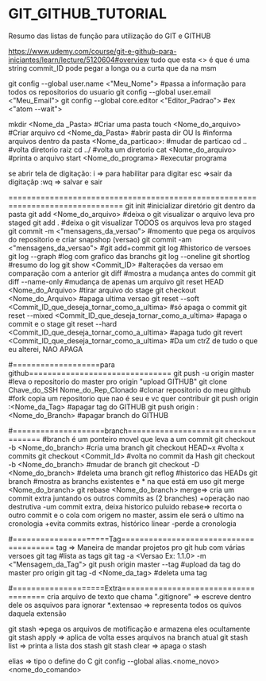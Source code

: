 # GIT_GITHUB_TUTORIAL
Resumo das listas de função para utilização do GIT e GITHUB

https://www.udemy.com/course/git-e-github-para-iniciantes/learn/lecture/5120604#overview
tudo que esta <> é que é uma string
commit_ID pode pegar a longa ou a curta que da na msm

git config --global user.name <"Meu_Nome"> #passa a informação para todos os repositorios do usuario
git config --global user.email <"Meu_Email">
git config --global core.editor <"Editor_Padrao"> #ex <"atom --wait">

mkdir <Nome_da _Pasta> #Criar uma pasta
touch <Nome_do_arquivo> #Criar arquivo
cd <Nome_da_Pasta> #abrir pasta
dir OU ls #informa arquivos dentro da pasta
<Nome_da_particao>: #mudar de particao
cd .. #volta diretorio raiz
cd ../ #volta um diretorio 
cat <Nome_do_arquivo> #printa o arquivo
start <Nome_do_programa> #executar programa

se abrir tela de digitação:
i => para habilitar para digitar
esc =>sair da digitaçãp
:wq => salvar e sair


===============================================================================
git init #inicializar diretório git dentro da pasta
git add <Nome_do_arquivo> #deixa o git visualizar o arquivo leva pro staged
git add . #deixa o git visualizar TODOS os arquivos leva pro staged
git commit -m <"mensagens_da_versao"> #momento que pega os arquivos do repositorio e criar snapshop (versao)
git commit -am <"mensagens_da_versao"> #git add+commit
git log #historico de versoes
git log --graph #log com grafico das branchs
git log --oneline 
git shortlog #resumo do log 
git show <Commit_ID> #alterações da versao em comparação com a anterior
git diff #mostra a mudança antes do commit
git diff --name-only #mudança de apenas um arquivo
git reset HEAD <Nome_do_Arquivo> #tirar arquivo do stage
git checkout <Nome_do_Arquivo> #apaga ultima versao
git reset --soft <Commit_ID_que_deseja_tornar_como_a_ultima> #só apaga o commit
git reset --mixed <Commit_ID_que_deseja_tornar_como_a_ultima> #apaga o commit e o stage
git reset --hard <Commit_ID_que_deseja_tornar_como_a_ultima> #apaga tudo
git revert <Commit_ID_que_deseja_tornar_como_a_ultima> #Da um ctrZ de tudo o que eu alterei, NAO APAGA


#===================para github===============================
git push -u origin master #leva o repositorio do master pro origin "upload GITHUB"
git clone Chave_do_SSH Nome_do_Rep_Clonado #clonar repositorio do meu github
#fork copia um repositorio que nao é seu e vc quer contribuir
git push origin :<Nome_da_Tag> #apagar tag do GITHUB
git push origin :<Nome_do_Branch> #apagar branch do GITHUB


#====================branch===================================
#branch é um ponteiro movel que leva a um commit
git checkout -b <Nome_do_branch> #cria uma branch
git checkout HEAD~x #volta x commits
git checkout <Commit_Id> #volta no commit da Hash
git checkout -b <Nome_do_branch> #mudar de branch
git checkout -D <Nome_do_branch> #deleta uma branch
git reflog #historico das HEADs
git branch #mostra as branchs existentes e * na que está em uso
git merge <Nome_do_branch>
git rebase <Nome_do_branch>
merge=> cria um commit extra juntando os outros commits as (2 branches)
	+operação nao destrutiva
	-um commit extra, deixa historico puluido
rebase=> recorta o outro commit e o cola com origem no master, assim ele será o ultimo na cronologia
	+evita commits extras, histórico linear
	-perde a cronologia


#=====================Tag=======================================
tag => Maneira de mandar projetos pro git hub com várias versoes
git tag #lista as tags
git tag -a <Versao Ex: 1.1.0> -m <"Mensagem_da_Tag">
git push origin master --tag #upload da tag do master pro origin
git tag -d <Nome_da_tag> #deleta uma tag


#====================Extra=====================================
cria arquivo de texto que chama ".gitignore" => escreve dentro dele os asquivos para ignorar 
*.extensao => representa todos os quivos daquela extensão

git stash =>pega os arquivos de motificação e armazena eles ocultamente
git stash apply => aplica de volta esses arquivos na branch atual
git stash list => printa a lista dos stash
git stash clear => apaga o stash

elias => tipo o define do C
git config --global alias.<nome_novo> <nome_do_comando>
